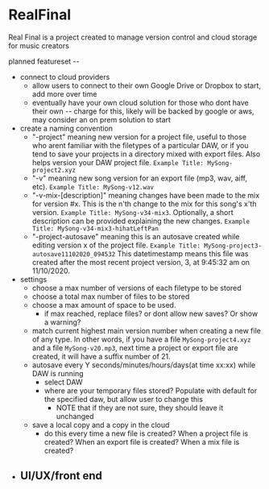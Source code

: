 # RealFinal
Real Final is a project created to manage version control and cloud storage for music creators


planned featureset --
- connect to cloud providers
    - allow users to connect to their own Google Drive or Dropbox to start, add more over time 
    - eventually have your own cloud solution for those who dont have their own -- charge for this, likely will be backed by google or aws, may consider an on prem solution to start
- create a naming convention
    - "-project<x>" meaning new version for a project file, useful to those who arent familiar with the filetypes of a particular DAW, or if you tend to save your projects in a directory mixed with export files. Also helps version your DAW project file. `Example Title: MySong-project2.xyz`
    - "-v<x>" meaning new song version for an export file (mp3, wav, aiff, etc). `Example Title: MySong-v12.wav`
    - "-v<x>-mix<n>-[description]" meaning changes have been made to the mix for version #x. This is the n'th change to the mix for this song's x'th version. `Example Title: MySong-v34-mix3`. Optionally, a short description can be provided explaining the new changes. `Example Title: MySong-v34-mix3-hihatLeftPan`
    - "-project<x>-autosave<datetimestamp>" meaning this is an autosave created while editing version x of the project file. `Example Title: MySong-project3-autosave11102020_094532` This datetimestamp means this file was created after the most recent project version, 3, at 9:45:32 am on 11/10/2020.
- settings
    - choose a max number of versions of each filetype to be stored
    - choose a total max number of files to be stored
    - choose a max amount of space to be used.
        - if max reached, replace files? or dont allow new saves? Or show a warning?
    - match current highest main version number when creating a new file of any type. In other words, if you have a file `MySong-project4.xyz` and a file `MySong-v20.mp3`, next time a project or export file are created, it will have a suffix number of 21.
    - autosave every Y seconds/minutes/hours/days(at time xx:xx) while DAW is running
        - select DAW
        - where are your temporary files stored? Populate with default for the specified daw, but allow user to change this
            - NOTE that if they are not sure, they should leave it unchanged
    - save a local copy and a copy in the cloud
        - do this every time a new file is created? When a project file is created? When an export file is created? When a mix file is created?
- UI/UX/front end
    - 